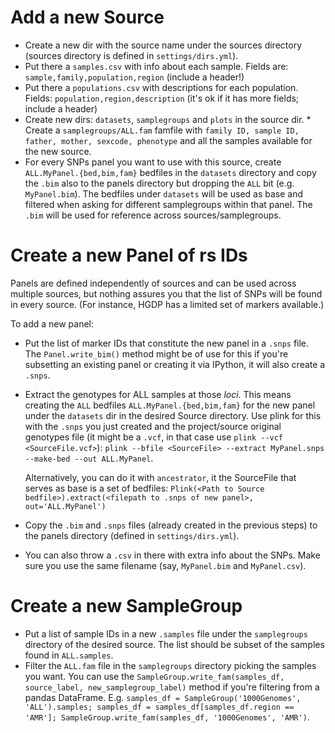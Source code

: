 # Add a new Source #
* Create a new dir with the source name under the sources directory (sources directory is defined in `settings/dirs.yml`).
* Put there a `samples.csv` with info about each sample. Fields are: `sample,family,population,region` (include a header!)
* Put there a `populations.csv` with descriptions for each population. Fields: `population,region,description` (it's ok if it has more fields; include a header)
* Create new dirs: `datasets`, `samplegroups` and `plots` in the source dir. * Create a `samplegroups/ALL.fam` famfile with `family ID, sample ID, father, mother, sexcode, phenotype` and all the samples available for the new source.
* For every SNPs panel you want to use with this source, create `ALL.MyPanel.{bed,bim,fam}` bedfiles in the `datasets` directory and copy the `.bim` also to the panels directory but dropping the `ALL` bit (e.g. `MyPanel.bim`). The bedfiles under `datasets` will be used as base and filtered when asking for different samplegroups within that panel. The `.bim` will be used for reference across sources/samplegroups.

# Create a new Panel of rs IDs #
Panels are defined independently of sources and can be used across multiple sources, but nothing assures you that the list of SNPs will be found in every source. (For instance, HGDP has a limited set of markers available.)

To add a new panel:

* Put the list of marker IDs that constitute the new panel in a `.snps` file. The `Panel.write_bim()` method might be of use for this if you're subsetting an existing panel or creating it via IPython, it will also create a `.snps`.

* Extract the genotypes for ALL samples at those _loci_. This means creating the `ALL` bedfiles `ALL.MyPanel.{bed,bim,fam}` for the new panel under the `datasets` dir in the desired Source directory. Use plink for this with the `.snps` you just created and the project/source original genotypes file (it might be a `.vcf`, in that case use `plink --vcf <SourceFile.vcf>`): `plink --bfile <SourceFile> --extract MyPanel.snps --make-bed --out ALL.MyPanel`. 

    Alternatively, you can do it with `ancestrator`, it the SourceFile that serves as base is a set of bedfiles:
    `Plink(<Path to Source bedfile>).extract(<filepath to .snps of new panel>, out='ALL.MyPanel')`

* Copy the `.bim` and `.snps` files (already created in the previous steps) to the panels directory (defined in `settings/dirs.yml`).

* You can also throw a `.csv` in there with extra info about the SNPs. Make sure you use the same filename (say, `MyPanel.bim` and `MyPanel.csv`).

# Create a new SampleGroup #
* Put a list of sample IDs in a new `.samples` file under the `samplegroups` directory of the desired source. The list should be subset of the samples found in `ALL.samples`.
* Filter the `ALL.fam` file in the `samplegroups` directory picking the samples you want. You can use the `SampleGroup.write_fam(samples_df, source_label, new_samplegroup_label)` method if you're filtering from a pandas DataFrame. E.g. `samples_df = SampleGroup('1000Genomes', 'ALL').samples; samples_df = samples_df[samples_df.region == 'AMR']; SampleGroup.write_fam(samples_df, '1000Genomes', 'AMR')`.
